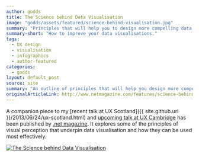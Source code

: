 ```yaml
---
author: godds
title: The Science behind Data Visualisation
image: "godds/assets/featured/science-behind-visualisation.jpg"
summary: "Principles that will help you to design more compelling data visualisations."
summary-short: "How to improve your data visualisations."
tags:
  - UX design
  - visualisation
  - infographics
  - author-featured
categories:
  - godds
layout: default_post
source: site
summary: "An outline of principles that will help you design more compelling data visualisations, from the respective strengths of various means for visually encoding values to the most appropriate patterns for conveying relationships."
originalArticleLink: http://www.netmagazine.com/features/science-behind-data-visualisation
---
```

A companion piece to my [recent talk at UX Scotland]({{ site.github.url }}/2013/06/24/ux-scotland.html) and [upcoming talk at UX Cambridge](http://uxcambridge.net/uxc2013/sessions/index.php?session=4) has been published by [.net magazine](http://www.netmagazine.com/features/science-behind-data-visualisation).  It explores some of the principles of visual perception that underpin data visualisation and how they can be used most effectively.

<a href="http://www.netmagazine.com/features/science-behind-data-visualisation"><img src="{{ site.github.url }}/godds/assets/visual_process.jpg" alt="The Science behind Data Visualisation" class="aligncenter" /></a>